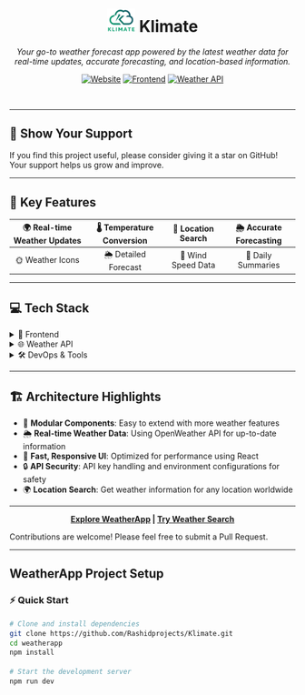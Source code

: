 <div align="center">


# <img src="public/logo2.png" alt="Klimate Logo" width="50" /> Klimate

<!-- <p><em>Your go-to weather forecast app powered by the latest weather API</em></p> -->
<p><em>Your go-to weather forecast app powered by the latest weather data for real-time updates, accurate forecasting, and location-based information.</em></p>

[![Website](https://img.shields.io/badge/🌐_Website-Visit_Our_Site-brightgreen?style=for-the-badge&logoColor=white)](https://klimate-live.vercel.app/)
[![Frontend](https://img.shields.io/badge/Frontend-Vercel-black?style=for-the-badge&logo=vercel)](https://klimate-live.vercel.app/)
[![Weather API](https://img.shields.io/badge/Weather_API-OpenWeather-brightblue?style=for-the-badge&logo=openweathermap)](https://openweathermap.org/api)

<br>

</div>

---

## 🌟 Show Your Support
If you find this project useful, please consider giving it a star on GitHub! Your support helps us grow and improve.

---

## 🚀 Key Features

🌍 Real-time Weather Updates | 🌡️ Temperature Conversion | 📍 Location Search | 🌦️ Accurate Forecasting
:---: | :---: | :---: | :---:
🌞 Weather Icons | 🌦️ Detailed Forecast | 💨 Wind Speed Data | 🌈 Daily Summaries

---

## 💻 Tech Stack

<details>
<summary>🎨 Frontend</summary>

![React](https://img.shields.io/badge/React-%2320232a.svg?style=flat&logo=react&logoColor=%2361DAFB)
![TypeScript](https://img.shields.io/badge/TypeScript-3178C6?style=flat&logo=typescript&logoColor=white)
![Tailwind CSS](https://img.shields.io/badge/Tailwind%20CSS-06B6D4?style=flat&logo=tailwindcss&logoColor=white)
![Shadcn](https://img.shields.io/badge/Shadcn-000?style=flat&logo=shadcn&logoColor=white)
![Recharts](https://img.shields.io/badge/Recharts-888?style=flat&logo=chart.js&logoColor=white)
![Sonner](https://img.shields.io/badge/Sonner-FF5C8D?style=flat&logo=sonner&logoColor=white)

</details>

<details>
<summary>🌐 Weather API</summary>

![OpenWeather](https://img.shields.io/badge/OpenWeather-%23222?style=flat&logo=openweathermap&logoColor=white)

</details>

<details>
<summary>🛠 DevOps & Tools</summary>

![Git](https://img.shields.io/badge/Git-%23F05033.svg?style=flat&logo=git&logoColor=white)
![GitHub](https://img.shields.io/badge/GitHub-%23121011.svg?style=flat&logo=github&logoColor=white)
![Vercel](https://img.shields.io/badge/Vercel-%23000000.svg?style=flat&logo=vercel&logoColor=white)
![ESLint](https://img.shields.io/badge/ESLint-4B32C3?style=flat&logo=eslint&logoColor=white)
![Vite](https://img.shields.io/badge/Vite-%232A3F5F?style=flat&logo=vite&logoColor=F7C02C)

</details>

---

## 🏗️ Architecture Highlights

- 🧱 **Modular Components**: Easy to extend with more weather features
- 🌦️ **Real-time Weather Data**: Using OpenWeather API for up-to-date information
- 🚀 **Fast, Responsive UI**: Optimized for performance using React
- 🔒 **API Security**: API key handling and environment configurations for safety
- 🌍 **Location Search**: Get weather information for any location worldwide

---

<div align="center">

**[Explore WeatherApp](https://klimate-live.vercel.app/) | [Try Weather Search](https://klimate-live.vercel.app/)**

</div>

Contributions are welcome! Please feel free to submit a Pull Request.

---

## WeatherApp Project Setup

### ⚡ Quick Start

```bash
# Clone and install dependencies
git clone https://github.com/Rashidprojects/Klimate.git
cd weatherapp
npm install

# Start the development server
npm run dev
